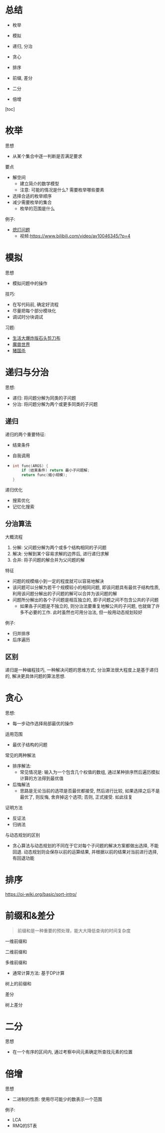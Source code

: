 # 总结

* 枚举
* 模拟
* 递归, 分治
* 贪心
* 排序
* 前缀, 差分

* 二分
* 倍增

[toc]

# 枚举

思想

* 从某个集合中逐一判断是否满足要求

要点

* 解空间
  * 建立简介的数学模型
  * 注意: 可能的情况是什么? 需要枚举哪些要素
* 选择合适的枚举顺序
* 减少需要枚举的集合
  * 枚举的范围是什么

例子: 

* [熄灯问题](http://bailian.openjudge.cn/practice/2811/)
  * 视频:https://www.bilibili.com/video/av10046345/?p=4

# 模拟

思想

* 模拟问题中的操作

技巧: 

* 在写代码前, 确定好流程
* 尽量把每个部分模块化
* 调试时分块调试

习题:

* [生活大爆炸版石头剪刀布](https://uoj.ac/problem/15)
* [魔兽世界](http://bailian.openjudge.cn/practice/3750/)
* [猪国杀](https://loj.ac/problem/2885)

# 递归与分治

思想:

* 递归: 将问题分解为同类的子问题
* 分治: 将问题分解为两个或更多同类的子问题

## 递归

递归的两个重要特征:

* 结束条件

* 自我调用

* ```c
  int func(ARGS) {
      if (结束条件) return 最小子问题解;
      return func(缩小规模);
  }
  ```

递归优化

* 搜索优化
* 记忆化搜索

## 分治算法

大概流程

1. 分解: 父问题分解为两个或多个结构相同的子问题
2. 解决: 分解到某个容易求解的边界后, 进行递归求解
3. 合并: 将子问题的解合并为父问题的解

特征

* 问题的规模缩小到一定的程度就可以容易地解决
* 该问题可以分解为若干个规模较小的相同问题, 即该问题具有最优子结构性质, 利用该问题分解出的子问题的解可以合并为该问题的解
* 问题所分解出的各个子问题是相互独立的, 即子问题之间不包含公共的子问题
  * 如果各子问题是不独立的, 则分治法要重复地解公共的子问题, 也就做了许多不必要的工作. 此时虽然也可用分治法, 但一般用动态规划较好

例子: 

* 归并排序
* 后序遍历

## 区别

递归是一种编程技巧, 一种解决问题的思维方式; 分治算法很大程度上是基于递归的, 解决更具体问题的算法思想.

# 贪心

思想:

* 每一步动作选择局部最优的操作

适用范围

* 最优子结构的问题

常见的两种解法

* 排序解法:
  * 常见情况是: 输入为一个包含几个权值的数组, 通过某种排序然后遍历模拟计算的方法得到最优值
* 后悔解法
  * 思路是无论当前的选项是否最优都接受, 然后进行比较, 如果选择之后不是最优了, 则反悔, 舍弃掉这个选项; 否则, 正式接受. 如此往复

证明方法

* 反证法
* 归纳法

与动态规划的区别

* 贪心算法与动态规划的不同在于它对每个子问题的解决方案都做出选择, 不能回退. 动态规划则会保存以前的运算结果, 并根据以前的结果对当前进行选择, 有回退功能

# 排序

https://oi-wiki.org/basic/sort-intro/

# 前缀和&差分

> 前缀和是一种重要的预处理，能大大降低查询的时间复杂度

一维前缀和

二维前缀和

多维前缀和

* 通常计算方法: 基于DP计算

树上的前缀和

差分

树上差分

# 二分

思想

* 在一个有序的区间内, 通过考察中间元素确定所查找元素的位置

# 倍增

思想

* 二进制的性质: 使用尽可能少的数表示一个范围

例子:

* LCA
* RMQ的ST表